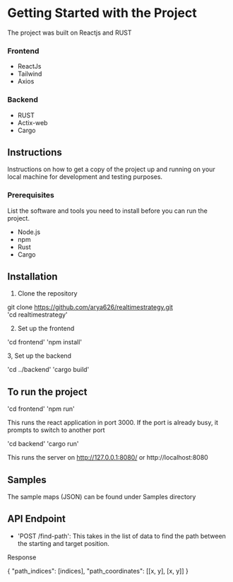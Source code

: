 # Getting Started with the Project

The project was built on Reactjs and RUST

### Frontend

- ReactJs
- Tailwind
- Axios

### Backend

- RUST
- Actix-web
- Cargo

## Instructions

Instructions on how to get a copy of the project up and running on your local machine for development and testing purposes.

### Prerequisites

List the software and tools you need to install before you can run the project.

- Node.js
- npm
- Rust
- Cargo

## Installation

1. Clone the repository

git clone https://github.com/arya626/realtimestrategy.git <br/>
'cd realtimestrategy'

2. Set up the frontend

'cd frontend'
'npm install'

3, Set up the backend

'cd ../backend'
'cargo build'

## To run the project

'cd frontend'
'npm run'

This runs the react application in port 3000. If the port is already busy, it prompts to switch to another port

'cd backend'
'cargo run'

This runs the server on http://127.0.0.1:8080/ or http://localhost:8080

## Samples

The sample maps (JSON) can be found under Samples directory

## API Endpoint

- 'POST /find-path': This takes in the list of data to find the path between the starting and target position.

Response

{
"path_indices": [indices],
"path_coordinates": [[x, y], [x, y]]
}
